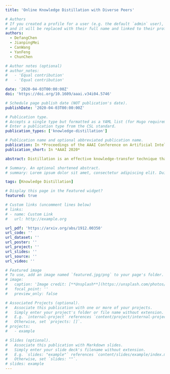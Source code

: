 ```yaml
---
title: 'Online Knowledge Distillation with Diverse Peers'

# Authors
# If you created a profile for a user (e.g. the default `admin` user), write the username (folder name) here
# and it will be replaced with their full name and linked to their profile.
authors:
  - DefangChen
  - JianpingMei
  - CanWang
  - YanFeng
  - ChunChen

# Author notes (optional)
# author_notes:
#   - 'Equal contribution'
#   - 'Equal contribution'

date: '2020-04-03T00:00:00Z'
doi: 'https://doi.org/10.1609/aaai.v34i04.5746'

# Schedule page publish date (NOT publication's date).
publishDate: '2020-04-03T00:00:00Z'

# Publication type.
# Accepts a single type but formatted as a YAML list (for Hugo requirements).
# Enter a publication type from the CSL standard.
publication_types: ['knowledge-distillation']

# Publication name and optional abbreviated publication name.
publication: In *Proceedings of the AAAI Conference on Artificial Intelligence*
publication_short: In *AAAI 2020*

abstract: Distillation is an effective knowledge-transfer technique that uses predicted distributions of a powerful teacher model as soft targets to train a less-parameterized student model. A pre-trained high capacity teacher, however, is not always available. Recently proposed online variants use the aggregated intermediate predictions of multiple student models as targets to train each student model. Although group-derived targets give a good recipe for teacher-free distillation, group members are homogenized quickly with simple aggregation functions, leading to early saturated solutions. In this work, we propose Online Knowledge Distillation with Diverse peers (OKDDip), which performs two-level distillation during training with multiple auxiliary peers and one group leader. In the first-level distillation, each auxiliary peer holds an individual set of aggregation weights generated with an attention-based mechanism to derive its own targets from predictions of other auxiliary peers. Learning from distinct target distributions helps to boost peer diversity for effectiveness of group-based distillation. The second-level distillation is performed to transfer the knowledge in the ensemble of auxiliary peers further to the group leader, i.e., the model used for inference. Experimental results show that the proposed framework consistently gives better performance than state-of-the-art approaches without sacrificing training or inference complexity, demonstrating the effectiveness of the proposed two-level distillation framework.

# Summary. An optional shortened abstract.
# summary: Lorem ipsum dolor sit amet, consectetur adipiscing elit. Duis posuere tellus ac convallis placerat. Proin tincidunt magna sed ex sollicitudin condimentum.

tags: [Knowledge Distillation]

# Display this page in the Featured widget?
featured: true

# Custom links (uncomment lines below)
# links:
# - name: Custom Link
#   url: http://example.org

url_pdf: 'https://arxiv.org/abs/1912.00350'
url_code: ''
url_dataset: ''
url_poster: ''
url_project: ''
url_slides: ''
url_source: ''
url_video: ''

# Featured image
# To use, add an image named `featured.jpg/png` to your page's folder.
# image:
#   caption: 'Image credit: [**Unsplash**](https://unsplash.com/photos/pLCdAaMFLTE)'
#   focal_point: ''
#   preview_only: false

# Associated Projects (optional).
#   Associate this publication with one or more of your projects.
#   Simply enter your project's folder or file name without extension.
#   E.g. `internal-project` references `content/project/internal-project/index.md`.
#   Otherwise, set `projects: []`.
# projects:
#   - example

# Slides (optional).
#   Associate this publication with Markdown slides.
#   Simply enter your slide deck's filename without extension.
#   E.g. `slides: "example"` references `content/slides/example/index.md`.
#   Otherwise, set `slides: ""`.
# slides: example
---
```


<!-- {{% callout note %}}
Click the _Cite_ button above to demo the feature to enable visitors to import publication metadata into their reference management software.
{{% /callout %}}

{{% callout note %}}
Create your slides in Markdown - click the _Slides_ button to check out the example.
{{% /callout %}}

Add the publication's **full text** or **supplementary notes** here. You can use rich formatting such as including [code, math, and images](https://docs.hugoblox.com/content/writing-markdown-latex/). -->
